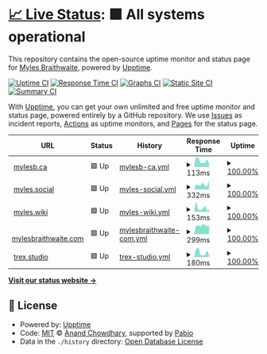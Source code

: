 # [📈 Live Status](https://myles.github.io/uptime): <!--live status--> **🟩 All systems operational**

This repository contains the open-source uptime monitor and status page for [Myles Braithwaite](https://mylesb.ca), powered by [Upptime](https://github.com/upptime/upptime).

[![Uptime CI](https://github.com/myles/uptime/workflows/Uptime%20CI/badge.svg)](https://github.com/myles/uptime/actions?query=workflow%3A%22Uptime+CI%22)
[![Response Time CI](https://github.com/myles/uptime/workflows/Response%20Time%20CI/badge.svg)](https://github.com/myles/uptime/actions?query=workflow%3A%22Response+Time+CI%22)
[![Graphs CI](https://github.com/myles/uptime/workflows/Graphs%20CI/badge.svg)](https://github.com/myles/uptime/actions?query=workflow%3A%22Graphs+CI%22)
[![Static Site CI](https://github.com/myles/uptime/workflows/Static%20Site%20CI/badge.svg)](https://github.com/myles/uptime/actions?query=workflow%3A%22Static+Site+CI%22)
[![Summary CI](https://github.com/myles/uptime/workflows/Summary%20CI/badge.svg)](https://github.com/myles/uptime/actions?query=workflow%3A%22Summary+CI%22)

With [Upptime](https://upptime.js.org), you can get your own unlimited and free uptime monitor and status page, powered entirely by a GitHub repository. We use [Issues](https://github.com/myles/uptime/issues) as incident reports, [Actions](https://github.com/myles/uptime/actions) as uptime monitors, and [Pages](https://myles.github.io/uptime) for the status page.

<!--start: status pages-->
<!-- This summary is generated by Upptime (https://github.com/upptime/upptime) -->
<!-- Do not edit this manually, your changes will be overwritten -->
<!-- prettier-ignore -->
| URL | Status | History | Response Time | Uptime |
| --- | ------ | ------- | ------------- | ------ |
| <img alt="" src="https://icons.duckduckgo.com/ip3/mylesb.ca.ico" height="13"> [mylesb.ca](https://mylesb.ca) | 🟩 Up | [mylesb-ca.yml](https://github.com/myles/uptime/commits/HEAD/history/mylesb-ca.yml) | <details><summary><img alt="Response time graph" src="./graphs/mylesb-ca/response-time-week.png" height="20"> 113ms</summary><br><a href="https://status.mylesbraithwaite.net/history/mylesb-ca"><img alt="Response time 163" src="https://img.shields.io/endpoint?url=https%3A%2F%2Fraw.githubusercontent.com%2Fmyles%2Fuptime%2FHEAD%2Fapi%2Fmylesb-ca%2Fresponse-time.json"></a><br><a href="https://status.mylesbraithwaite.net/history/mylesb-ca"><img alt="24-hour response time 154" src="https://img.shields.io/endpoint?url=https%3A%2F%2Fraw.githubusercontent.com%2Fmyles%2Fuptime%2FHEAD%2Fapi%2Fmylesb-ca%2Fresponse-time-day.json"></a><br><a href="https://status.mylesbraithwaite.net/history/mylesb-ca"><img alt="7-day response time 113" src="https://img.shields.io/endpoint?url=https%3A%2F%2Fraw.githubusercontent.com%2Fmyles%2Fuptime%2FHEAD%2Fapi%2Fmylesb-ca%2Fresponse-time-week.json"></a><br><a href="https://status.mylesbraithwaite.net/history/mylesb-ca"><img alt="30-day response time 127" src="https://img.shields.io/endpoint?url=https%3A%2F%2Fraw.githubusercontent.com%2Fmyles%2Fuptime%2FHEAD%2Fapi%2Fmylesb-ca%2Fresponse-time-month.json"></a><br><a href="https://status.mylesbraithwaite.net/history/mylesb-ca"><img alt="1-year response time 163" src="https://img.shields.io/endpoint?url=https%3A%2F%2Fraw.githubusercontent.com%2Fmyles%2Fuptime%2FHEAD%2Fapi%2Fmylesb-ca%2Fresponse-time-year.json"></a></details> | <details><summary><a href="https://status.mylesbraithwaite.net/history/mylesb-ca">100.00%</a></summary><a href="https://status.mylesbraithwaite.net/history/mylesb-ca"><img alt="All-time uptime 99.97%" src="https://img.shields.io/endpoint?url=https%3A%2F%2Fraw.githubusercontent.com%2Fmyles%2Fuptime%2FHEAD%2Fapi%2Fmylesb-ca%2Fuptime.json"></a><br><a href="https://status.mylesbraithwaite.net/history/mylesb-ca"><img alt="24-hour uptime 100.00%" src="https://img.shields.io/endpoint?url=https%3A%2F%2Fraw.githubusercontent.com%2Fmyles%2Fuptime%2FHEAD%2Fapi%2Fmylesb-ca%2Fuptime-day.json"></a><br><a href="https://status.mylesbraithwaite.net/history/mylesb-ca"><img alt="7-day uptime 100.00%" src="https://img.shields.io/endpoint?url=https%3A%2F%2Fraw.githubusercontent.com%2Fmyles%2Fuptime%2FHEAD%2Fapi%2Fmylesb-ca%2Fuptime-week.json"></a><br><a href="https://status.mylesbraithwaite.net/history/mylesb-ca"><img alt="30-day uptime 99.97%" src="https://img.shields.io/endpoint?url=https%3A%2F%2Fraw.githubusercontent.com%2Fmyles%2Fuptime%2FHEAD%2Fapi%2Fmylesb-ca%2Fuptime-month.json"></a><br><a href="https://status.mylesbraithwaite.net/history/mylesb-ca"><img alt="1-year uptime 99.97%" src="https://img.shields.io/endpoint?url=https%3A%2F%2Fraw.githubusercontent.com%2Fmyles%2Fuptime%2FHEAD%2Fapi%2Fmylesb-ca%2Fuptime-year.json"></a></details>
| <img alt="" src="https://icons.duckduckgo.com/ip3/myles.social.ico" height="13"> [myles.social](https://myles.social) | 🟩 Up | [myles-social.yml](https://github.com/myles/uptime/commits/HEAD/history/myles-social.yml) | <details><summary><img alt="Response time graph" src="./graphs/myles-social/response-time-week.png" height="20"> 332ms</summary><br><a href="https://status.mylesbraithwaite.net/history/myles-social"><img alt="Response time 423" src="https://img.shields.io/endpoint?url=https%3A%2F%2Fraw.githubusercontent.com%2Fmyles%2Fuptime%2FHEAD%2Fapi%2Fmyles-social%2Fresponse-time.json"></a><br><a href="https://status.mylesbraithwaite.net/history/myles-social"><img alt="24-hour response time 218" src="https://img.shields.io/endpoint?url=https%3A%2F%2Fraw.githubusercontent.com%2Fmyles%2Fuptime%2FHEAD%2Fapi%2Fmyles-social%2Fresponse-time-day.json"></a><br><a href="https://status.mylesbraithwaite.net/history/myles-social"><img alt="7-day response time 332" src="https://img.shields.io/endpoint?url=https%3A%2F%2Fraw.githubusercontent.com%2Fmyles%2Fuptime%2FHEAD%2Fapi%2Fmyles-social%2Fresponse-time-week.json"></a><br><a href="https://status.mylesbraithwaite.net/history/myles-social"><img alt="30-day response time 388" src="https://img.shields.io/endpoint?url=https%3A%2F%2Fraw.githubusercontent.com%2Fmyles%2Fuptime%2FHEAD%2Fapi%2Fmyles-social%2Fresponse-time-month.json"></a><br><a href="https://status.mylesbraithwaite.net/history/myles-social"><img alt="1-year response time 423" src="https://img.shields.io/endpoint?url=https%3A%2F%2Fraw.githubusercontent.com%2Fmyles%2Fuptime%2FHEAD%2Fapi%2Fmyles-social%2Fresponse-time-year.json"></a></details> | <details><summary><a href="https://status.mylesbraithwaite.net/history/myles-social">100.00%</a></summary><a href="https://status.mylesbraithwaite.net/history/myles-social"><img alt="All-time uptime 99.80%" src="https://img.shields.io/endpoint?url=https%3A%2F%2Fraw.githubusercontent.com%2Fmyles%2Fuptime%2FHEAD%2Fapi%2Fmyles-social%2Fuptime.json"></a><br><a href="https://status.mylesbraithwaite.net/history/myles-social"><img alt="24-hour uptime 100.00%" src="https://img.shields.io/endpoint?url=https%3A%2F%2Fraw.githubusercontent.com%2Fmyles%2Fuptime%2FHEAD%2Fapi%2Fmyles-social%2Fuptime-day.json"></a><br><a href="https://status.mylesbraithwaite.net/history/myles-social"><img alt="7-day uptime 100.00%" src="https://img.shields.io/endpoint?url=https%3A%2F%2Fraw.githubusercontent.com%2Fmyles%2Fuptime%2FHEAD%2Fapi%2Fmyles-social%2Fuptime-week.json"></a><br><a href="https://status.mylesbraithwaite.net/history/myles-social"><img alt="30-day uptime 100.00%" src="https://img.shields.io/endpoint?url=https%3A%2F%2Fraw.githubusercontent.com%2Fmyles%2Fuptime%2FHEAD%2Fapi%2Fmyles-social%2Fuptime-month.json"></a><br><a href="https://status.mylesbraithwaite.net/history/myles-social"><img alt="1-year uptime 99.80%" src="https://img.shields.io/endpoint?url=https%3A%2F%2Fraw.githubusercontent.com%2Fmyles%2Fuptime%2FHEAD%2Fapi%2Fmyles-social%2Fuptime-year.json"></a></details>
| <img alt="" src="https://icons.duckduckgo.com/ip3/myles.wiki.ico" height="13"> [myles.wiki](https://myles.wiki) | 🟩 Up | [myles-wiki.yml](https://github.com/myles/uptime/commits/HEAD/history/myles-wiki.yml) | <details><summary><img alt="Response time graph" src="./graphs/myles-wiki/response-time-week.png" height="20"> 153ms</summary><br><a href="https://status.mylesbraithwaite.net/history/myles-wiki"><img alt="Response time 321" src="https://img.shields.io/endpoint?url=https%3A%2F%2Fraw.githubusercontent.com%2Fmyles%2Fuptime%2FHEAD%2Fapi%2Fmyles-wiki%2Fresponse-time.json"></a><br><a href="https://status.mylesbraithwaite.net/history/myles-wiki"><img alt="24-hour response time 105" src="https://img.shields.io/endpoint?url=https%3A%2F%2Fraw.githubusercontent.com%2Fmyles%2Fuptime%2FHEAD%2Fapi%2Fmyles-wiki%2Fresponse-time-day.json"></a><br><a href="https://status.mylesbraithwaite.net/history/myles-wiki"><img alt="7-day response time 153" src="https://img.shields.io/endpoint?url=https%3A%2F%2Fraw.githubusercontent.com%2Fmyles%2Fuptime%2FHEAD%2Fapi%2Fmyles-wiki%2Fresponse-time-week.json"></a><br><a href="https://status.mylesbraithwaite.net/history/myles-wiki"><img alt="30-day response time 277" src="https://img.shields.io/endpoint?url=https%3A%2F%2Fraw.githubusercontent.com%2Fmyles%2Fuptime%2FHEAD%2Fapi%2Fmyles-wiki%2Fresponse-time-month.json"></a><br><a href="https://status.mylesbraithwaite.net/history/myles-wiki"><img alt="1-year response time 321" src="https://img.shields.io/endpoint?url=https%3A%2F%2Fraw.githubusercontent.com%2Fmyles%2Fuptime%2FHEAD%2Fapi%2Fmyles-wiki%2Fresponse-time-year.json"></a></details> | <details><summary><a href="https://status.mylesbraithwaite.net/history/myles-wiki">100.00%</a></summary><a href="https://status.mylesbraithwaite.net/history/myles-wiki"><img alt="All-time uptime 99.99%" src="https://img.shields.io/endpoint?url=https%3A%2F%2Fraw.githubusercontent.com%2Fmyles%2Fuptime%2FHEAD%2Fapi%2Fmyles-wiki%2Fuptime.json"></a><br><a href="https://status.mylesbraithwaite.net/history/myles-wiki"><img alt="24-hour uptime 100.00%" src="https://img.shields.io/endpoint?url=https%3A%2F%2Fraw.githubusercontent.com%2Fmyles%2Fuptime%2FHEAD%2Fapi%2Fmyles-wiki%2Fuptime-day.json"></a><br><a href="https://status.mylesbraithwaite.net/history/myles-wiki"><img alt="7-day uptime 100.00%" src="https://img.shields.io/endpoint?url=https%3A%2F%2Fraw.githubusercontent.com%2Fmyles%2Fuptime%2FHEAD%2Fapi%2Fmyles-wiki%2Fuptime-week.json"></a><br><a href="https://status.mylesbraithwaite.net/history/myles-wiki"><img alt="30-day uptime 99.97%" src="https://img.shields.io/endpoint?url=https%3A%2F%2Fraw.githubusercontent.com%2Fmyles%2Fuptime%2FHEAD%2Fapi%2Fmyles-wiki%2Fuptime-month.json"></a><br><a href="https://status.mylesbraithwaite.net/history/myles-wiki"><img alt="1-year uptime 99.99%" src="https://img.shields.io/endpoint?url=https%3A%2F%2Fraw.githubusercontent.com%2Fmyles%2Fuptime%2FHEAD%2Fapi%2Fmyles-wiki%2Fuptime-year.json"></a></details>
| <img alt="" src="https://icons.duckduckgo.com/ip3/mylesbraithwaite.com.ico" height="13"> [mylesbraithwaite.com](https://mylesbraithwaite.com) | 🟩 Up | [mylesbraithwaite-com.yml](https://github.com/myles/uptime/commits/HEAD/history/mylesbraithwaite-com.yml) | <details><summary><img alt="Response time graph" src="./graphs/mylesbraithwaite-com/response-time-week.png" height="20"> 299ms</summary><br><a href="https://status.mylesbraithwaite.net/history/mylesbraithwaite-com"><img alt="Response time 317" src="https://img.shields.io/endpoint?url=https%3A%2F%2Fraw.githubusercontent.com%2Fmyles%2Fuptime%2FHEAD%2Fapi%2Fmylesbraithwaite-com%2Fresponse-time.json"></a><br><a href="https://status.mylesbraithwaite.net/history/mylesbraithwaite-com"><img alt="24-hour response time 276" src="https://img.shields.io/endpoint?url=https%3A%2F%2Fraw.githubusercontent.com%2Fmyles%2Fuptime%2FHEAD%2Fapi%2Fmylesbraithwaite-com%2Fresponse-time-day.json"></a><br><a href="https://status.mylesbraithwaite.net/history/mylesbraithwaite-com"><img alt="7-day response time 299" src="https://img.shields.io/endpoint?url=https%3A%2F%2Fraw.githubusercontent.com%2Fmyles%2Fuptime%2FHEAD%2Fapi%2Fmylesbraithwaite-com%2Fresponse-time-week.json"></a><br><a href="https://status.mylesbraithwaite.net/history/mylesbraithwaite-com"><img alt="30-day response time 287" src="https://img.shields.io/endpoint?url=https%3A%2F%2Fraw.githubusercontent.com%2Fmyles%2Fuptime%2FHEAD%2Fapi%2Fmylesbraithwaite-com%2Fresponse-time-month.json"></a><br><a href="https://status.mylesbraithwaite.net/history/mylesbraithwaite-com"><img alt="1-year response time 317" src="https://img.shields.io/endpoint?url=https%3A%2F%2Fraw.githubusercontent.com%2Fmyles%2Fuptime%2FHEAD%2Fapi%2Fmylesbraithwaite-com%2Fresponse-time-year.json"></a></details> | <details><summary><a href="https://status.mylesbraithwaite.net/history/mylesbraithwaite-com">100.00%</a></summary><a href="https://status.mylesbraithwaite.net/history/mylesbraithwaite-com"><img alt="All-time uptime 99.87%" src="https://img.shields.io/endpoint?url=https%3A%2F%2Fraw.githubusercontent.com%2Fmyles%2Fuptime%2FHEAD%2Fapi%2Fmylesbraithwaite-com%2Fuptime.json"></a><br><a href="https://status.mylesbraithwaite.net/history/mylesbraithwaite-com"><img alt="24-hour uptime 100.00%" src="https://img.shields.io/endpoint?url=https%3A%2F%2Fraw.githubusercontent.com%2Fmyles%2Fuptime%2FHEAD%2Fapi%2Fmylesbraithwaite-com%2Fuptime-day.json"></a><br><a href="https://status.mylesbraithwaite.net/history/mylesbraithwaite-com"><img alt="7-day uptime 100.00%" src="https://img.shields.io/endpoint?url=https%3A%2F%2Fraw.githubusercontent.com%2Fmyles%2Fuptime%2FHEAD%2Fapi%2Fmylesbraithwaite-com%2Fuptime-week.json"></a><br><a href="https://status.mylesbraithwaite.net/history/mylesbraithwaite-com"><img alt="30-day uptime 100.00%" src="https://img.shields.io/endpoint?url=https%3A%2F%2Fraw.githubusercontent.com%2Fmyles%2Fuptime%2FHEAD%2Fapi%2Fmylesbraithwaite-com%2Fuptime-month.json"></a><br><a href="https://status.mylesbraithwaite.net/history/mylesbraithwaite-com"><img alt="1-year uptime 99.87%" src="https://img.shields.io/endpoint?url=https%3A%2F%2Fraw.githubusercontent.com%2Fmyles%2Fuptime%2FHEAD%2Fapi%2Fmylesbraithwaite-com%2Fuptime-year.json"></a></details>
| <img alt="" src="https://icons.duckduckgo.com/ip3/trex.studio.ico" height="13"> [trex.studio](https://trex.studio) | 🟩 Up | [trex-studio.yml](https://github.com/myles/uptime/commits/HEAD/history/trex-studio.yml) | <details><summary><img alt="Response time graph" src="./graphs/trex-studio/response-time-week.png" height="20"> 180ms</summary><br><a href="https://status.mylesbraithwaite.net/history/trex-studio"><img alt="Response time 223" src="https://img.shields.io/endpoint?url=https%3A%2F%2Fraw.githubusercontent.com%2Fmyles%2Fuptime%2FHEAD%2Fapi%2Ftrex-studio%2Fresponse-time.json"></a><br><a href="https://status.mylesbraithwaite.net/history/trex-studio"><img alt="24-hour response time 147" src="https://img.shields.io/endpoint?url=https%3A%2F%2Fraw.githubusercontent.com%2Fmyles%2Fuptime%2FHEAD%2Fapi%2Ftrex-studio%2Fresponse-time-day.json"></a><br><a href="https://status.mylesbraithwaite.net/history/trex-studio"><img alt="7-day response time 180" src="https://img.shields.io/endpoint?url=https%3A%2F%2Fraw.githubusercontent.com%2Fmyles%2Fuptime%2FHEAD%2Fapi%2Ftrex-studio%2Fresponse-time-week.json"></a><br><a href="https://status.mylesbraithwaite.net/history/trex-studio"><img alt="30-day response time 223" src="https://img.shields.io/endpoint?url=https%3A%2F%2Fraw.githubusercontent.com%2Fmyles%2Fuptime%2FHEAD%2Fapi%2Ftrex-studio%2Fresponse-time-month.json"></a><br><a href="https://status.mylesbraithwaite.net/history/trex-studio"><img alt="1-year response time 223" src="https://img.shields.io/endpoint?url=https%3A%2F%2Fraw.githubusercontent.com%2Fmyles%2Fuptime%2FHEAD%2Fapi%2Ftrex-studio%2Fresponse-time-year.json"></a></details> | <details><summary><a href="https://status.mylesbraithwaite.net/history/trex-studio">100.00%</a></summary><a href="https://status.mylesbraithwaite.net/history/trex-studio"><img alt="All-time uptime 99.91%" src="https://img.shields.io/endpoint?url=https%3A%2F%2Fraw.githubusercontent.com%2Fmyles%2Fuptime%2FHEAD%2Fapi%2Ftrex-studio%2Fuptime.json"></a><br><a href="https://status.mylesbraithwaite.net/history/trex-studio"><img alt="24-hour uptime 100.00%" src="https://img.shields.io/endpoint?url=https%3A%2F%2Fraw.githubusercontent.com%2Fmyles%2Fuptime%2FHEAD%2Fapi%2Ftrex-studio%2Fuptime-day.json"></a><br><a href="https://status.mylesbraithwaite.net/history/trex-studio"><img alt="7-day uptime 100.00%" src="https://img.shields.io/endpoint?url=https%3A%2F%2Fraw.githubusercontent.com%2Fmyles%2Fuptime%2FHEAD%2Fapi%2Ftrex-studio%2Fuptime-week.json"></a><br><a href="https://status.mylesbraithwaite.net/history/trex-studio"><img alt="30-day uptime 99.91%" src="https://img.shields.io/endpoint?url=https%3A%2F%2Fraw.githubusercontent.com%2Fmyles%2Fuptime%2FHEAD%2Fapi%2Ftrex-studio%2Fuptime-month.json"></a><br><a href="https://status.mylesbraithwaite.net/history/trex-studio"><img alt="1-year uptime 99.91%" src="https://img.shields.io/endpoint?url=https%3A%2F%2Fraw.githubusercontent.com%2Fmyles%2Fuptime%2FHEAD%2Fapi%2Ftrex-studio%2Fuptime-year.json"></a></details>

<!--end: status pages-->

[**Visit our status website →**](https://myles.github.io/uptime)

## 📄 License

- Powered by: [Upptime](https://github.com/upptime/upptime)
- Code: [MIT](./LICENSE) © [Anand Chowdhary](https://anandchowdhary.com), supported by [Pabio](https://pabio.com)
- Data in the `./history` directory: [Open Database License](https://opendatacommons.org/licenses/odbl/1-0/)
